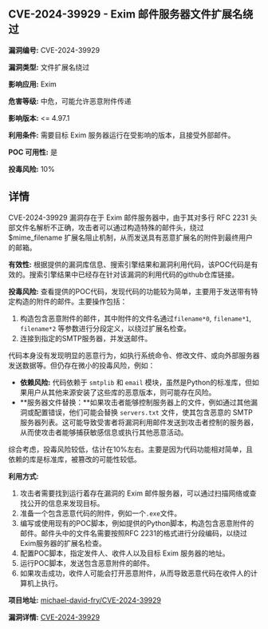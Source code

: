 ## CVE-2024-39929 - Exim 邮件服务器文件扩展名绕过

**漏洞编号:** CVE-2024-39929

**漏洞类型:** 文件扩展名绕过

**影响应用:** Exim

**危害等级:** 中危，可能允许恶意附件传递

**影响版本:** <= 4.97.1

**利用条件:** 需要目标 Exim 服务器运行在受影响的版本，且接受外部邮件。

**POC 可用性:** 是

**投毒风险:** 10%

## 详情

CVE-2024-39929 漏洞存在于 Exim 邮件服务器中，由于其对多行 RFC 2231 头部文件名解析不正确，攻击者可以通过构造特殊的邮件头，绕过 $mime_filename 扩展名阻止机制，从而发送具有恶意扩展名的附件到最终用户的邮箱。 

**有效性:**
根据提供的漏洞库信息、搜索引擎结果和漏洞利用代码，该POC代码是有效的。搜索引擎结果中已经存在针对该漏洞的利用代码的github仓库链接。

**投毒风险:**
查看提供的POC代码，发现代码的功能较为简单，主要用于发送带有特定构造的附件的邮件。主要操作包括：

1.  构造包含恶意附件的邮件，其中附件的文件名通过`filename*0`, `filename*1`, `filename*2` 等参数进行分段定义，以绕过扩展名检查。
2.  连接到指定的SMTP服务器，并发送邮件。

代码本身没有发现明显的恶意行为，如执行系统命令、修改文件、或向外部服务器发送数据等。但仍存在微小的投毒风险，例如：

*   **依赖风险:** 代码依赖于 `smtplib` 和 `email` 模块，虽然是Python的标准库，但如果用户从其他来源安装了这些库的恶意版本，则可能存在风险。
*   **服务器文件替换：**如果攻击者能够控制服务器上的文件，例如通过其他漏洞或配置错误，他们可能会替换 `servers.txt` 文件，使其包含恶意的 SMTP 服务器列表。这可能导致受害者将漏洞利用邮件发送到攻击者控制的服务器，从而使攻击者能够捕获敏感信息或执行其他恶意活动。

综合考虑，投毒风险较低，估计在10%左右。主要是因为代码功能相对简单，且依赖的库是标准库，被篡改的可能性较低。

**利用方式:**
1.  攻击者需要找到运行着存在漏洞的 Exim 邮件服务器，可以通过扫描网络或查找公开的信息来发现目标。
2.  准备一个包含恶意代码的附件，例如一个`.exe`文件。
3.  编写或使用现有的POC脚本，例如提供的Python脚本，构造包含恶意附件的邮件。邮件头中的文件名需要按照RFC 2231的格式进行分段编码，以绕过Exim服务器的扩展名检查。
4.  配置POC脚本，指定发件人、收件人以及目标 Exim 服务器的地址。
5.  运行POC脚本，发送包含恶意附件的邮件。
6.  如果攻击成功，收件人可能会打开恶意附件，从而导致恶意代码在收件人的计算机上执行。

**项目地址:** [michael-david-fry/CVE-2024-39929](https://github.com/michael-david-fry/CVE-2024-39929)

**漏洞详情:** [CVE-2024-39929](https://nvd.nist.gov/vuln/detail/CVE-2024-39929)